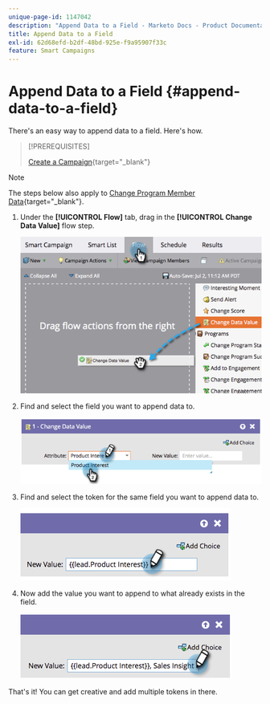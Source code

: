 ```yaml
---
unique-page-id: 1147042
description: "Append Data to a Field - Marketo Docs - Product Documentation"
title: Append Data to a Field
exl-id: 62d68efd-b2df-48bd-925e-f9a95907f33c
feature: Smart Campaigns
---
```

# Append Data to a Field {#append-data-to-a-field}

There's an easy way to append data to a field. Here's how.

>[!PREREQUISITES]
>
>[Create a Campaign](/help/marketo/product-docs/core-marketo-concepts/smart-campaigns/creating-a-smart-campaign/create-a-new-smart-campaign.md){target="_blank"}

>[!NOTE]
>
>The steps below also apply to [Change Program Member Data](/help/marketo/product-docs/core-marketo-concepts/smart-campaigns/program-flow-actions/change-program-member-data.md){target="_blank"}.

1. Under the **[!UICONTROL Flow]** tab, drag in the **[!UICONTROL Change Data Value]** flow step.

   ![](assets/append-data-to-a-field-1.png)

1. Find and select the field you want to append data to.

   ![](assets/append-data-to-a-field-2.png)

1. Find and select the token for the same field you want to append data to.

   ![](assets/append-data-to-a-field-3.png)

1. Now add the value you want to append to what already exists in the field.

   ![](assets/append-data-to-a-field-4.png)

That's it! You can get creative and add multiple tokens in there.
